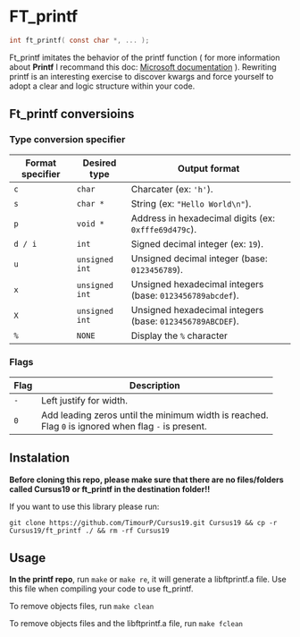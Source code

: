 # FT_printf
```C
int ft_printf( const char *, ... );
```
Ft_printf imitates the behavior of the printf function ( for more information about **Printf** I recommand this doc: [Microsoft documentation](https://docs.microsoft.com/en-us/cpp/c-runtime-library/format-specification-syntax-printf-and-wprintf-functions) ). Rewriting printf is an interesting exercise to discover kwargs and force yourself to adopt a clear and logic structure within your code.

## Ft_printf conversioins

### Type conversion specifier

| Format specifier | Desired type | Output format |
| --- | --- | --- |
| `c` | `char` | Charcater (ex: `'h'`). | 
| `s` | `char *` | String (ex: `"Hello World\n"`). |
| `p` | `void *` | Address in hexadecimal digits (ex: `0xfffe69d479c`). |
| `d / i` | `int` | Signed decimal integer (ex: `19`). |
| `u` | `unsigned int` | Unsigned decimal integer (base: `0123456789`). |
| `x` | `unsigned int` | Unsigned hexadecimal integers (base: `0123456789abcdef`). |
| `X` | `unsigned int` | Unsigned hexadecimal integers (base: `0123456789ABCDEF`). |
| `%` | `NONE` | Display the `%` character |

### Flags

| Flag | Description |
| --- | --- |
| `-` | Left justify for width. |
| `0` | Add leading zeros until the minimum width is reached. </br>Flag `0` is ignored when flag `-` is present. |

## Instalation
**Before cloning this repo, please make sure that there are no files/folders called Cursus19 or ft_printf in the destination folder!!**

If you want to use this library please run:
```
git clone https://github.com/TimourP/Cursus19.git Cursus19 && cp -r Cursus19/ft_printf ./ && rm -rf Cursus19
```
## Usage
**In the printf repo**, run ```make``` or ```make re```, it will generate a libftprintf.a file. Use this file when compiling your code to use ft_printf.

To remove objects files, run ```make clean```

To remove objects files and the libftprintf.a file, run ```make fclean```
